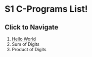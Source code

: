 # S1 C-Programs List!
## Click to Navigate
 1. [Hello World](Programs/helloWorld.md)
 2. Sum of Digits
 3. Product of Digits
